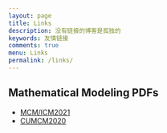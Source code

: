 ```yaml
---
layout: page
title: Links
description: 没有链接的博客是孤独的
keywords: 友情链接
comments: true
menu: Links
permalink: /links/
---
```


## Mathematical Modeling PDFs
- [MCM/ICM2021](https://youngzhou1999.github.io/pdfs/2108926.pdf)
- [CUMCM2020](https://youngzhou1999.github.io/pdfs/B202018005030.pdf)
